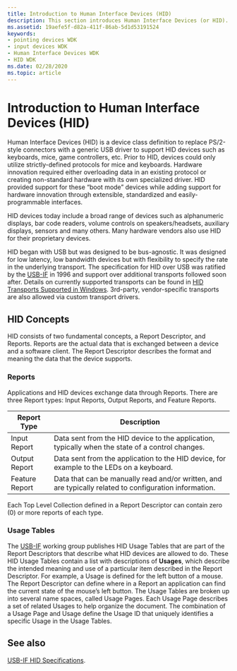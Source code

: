 ```yaml
---
title: Introduction to Human Interface Devices (HID)
description: This section introduces Human Interface Devices (or HID). Typically, these are devices that humans use to directly control the operation of computer systems.
ms.assetid: 19aefe5f-d82a-411f-86ab-5d1d53191524
keywords:
- pointing devices WDK
- input devices WDK
- Human Interface Devices WDK
- HID WDK
ms.date: 02/28/2020
ms.topic: article
---
```


# Introduction to Human Interface Devices (HID)

Human Interface Devices (HID) is a device class definition to replace PS/2-style connectors with a generic USB driver to support HID devices such as keyboards, mice, game controllers, etc. Prior to HID, devices could only utilize strictly-defined protocols for mice and keyboards. Hardware innovation required either overloading data in an existing protocol or creating non-standard hardware with its own specialized driver. HID provided support for these “boot mode” devices while adding support for hardware innovation through extensible, standardized and easily-programmable interfaces.

HID devices today include a broad range of devices such as alphanumeric displays, bar code readers, volume controls on speakers/headsets, auxiliary displays, sensors and many others. Many hardware vendors also use HID for their proprietary devices.

HID began with USB but was designed to be bus-agnostic. It was designed for low latency, low bandwidth devices but with flexibility to specify the rate in the underlying transport. The specification for HID over USB was ratified by the [USB-IF](https://www.usb.org/about) in 1996 and support over additional transports followed soon after. Details on currently supported transports can be found in [HID Transports Supported in Windows](./hid-transports.md). 3rd-party, vendor-specific transports are also allowed via custom transport drivers.

## HID Concepts

HID consists of two fundamental concepts, a Report Descriptor, and Reports. Reports are the actual data that is exchanged between a device and a software client. The Report Descriptor describes the format and meaning the data that the device supports.

### Reports

Applications and HID devices exchange data through Reports. There are three Report types: Input Reports, Output Reports, and Feature Reports.

| Report Type    | Description                                                                                                     |
|----------------|-----------------------------------------------------------------------------------------------------------------|
| Input Report   | Data sent from the HID device to the application, typically when the state of a control changes. |
| Output Report  | Data sent from the application to the HID device, for example to the LEDs on a keyboard.         |
| Feature Report | Data that can be manually read and/or written, and are typically related to configuration information.    |

Each Top Level Collection defined in a Report Descriptor can contain zero (0) or more reports of each type.

### Usage Tables

The [USB-IF](https://www.usb.org/about) working group publishes HID Usage Tables that are part of the Report Descriptors that describe what HID devices are allowed to do. These HID Usage Tables contain a list with descriptions of **Usages**, which describe the intended meaning and use of a particular item described in the Report Descriptor. For example, a Usage is defined for the left button of a mouse. The Report Descriptor can define where in a Report an application can find the current state of the mouse’s left button. The Usage Tables are broken up into several name spaces, called Usage Pages. Each Usage Page describes a set of related Usages to help organize the document. The combination of a Usage Page and Usage define the Usage ID that uniquely identifies a specific Usage in the Usage Tables.

## See also

[USB-IF HID Specifications](https://www.usb.org/hid).